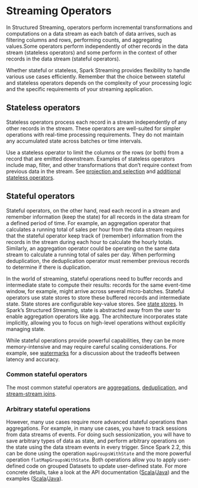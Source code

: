 # Streaming Operators

In Structured Streaming, operators perform incremental transformations and computations on a data stream as each batch of data arrives, such as filtering columns and rows, performing counts, and aggregating values.Some operators perform independently of other records in the data stream (stateless operators) and some perform in the context of other records in the data stream (stateful operators).

Whether stateful or stateless, Spark Streaming provides flexibility to handle various use cases efficiently.
Remember that the choice between stateful and stateless operators depends on the complexity of your processing logic and the specific requirements of your streaming application.

## Stateless operators

Stateless operators process each record in a stream independently of any other records in the stream. These operators are well-suited for simpler operations with real-time processing requirements. They do not maintain any accumulated state across batches or time intervals.

Use a stateless operator to limit the columns or the rows (or both) from a record that are emitted downstream. Examples of stateless operators include map, filter, and other transformations that don’t require context from previous data in the stream. See [projection and selection](../operators/stateless/projection_selection.md) and [additional stateless operators](../operators/stateless/additional_operators.md).

## Stateful operators

Stateful operators, on the other hand, read each record in a stream and remember information (keep the state) for all records in the data stream for a defined period of time. For example, an aggregation operator that calculates a running total of sales per hour from the data stream requires that the stateful operator keep track of (remember) information from the records in the stream during each hour to calculate the hourly totals. Similarly, an aggregation operator could be operating on the same data stream to calculate a running total of sales per day. When performing deduplication, the deduplication operator must remember previous records to determine if there is duplication.

In the world of streaming, stateful operations need to buffer records and intermediate state to compute their results: records for the same event-time window, for example, might arrive across several micro-batches. Stateful operators use state stores to store these buffered records and intermediate state. State stores are configurable key-value stores. See [state stores](../stream_options/state_stores.md). In Spark’s Structured Streaming, state is abstracted away from the user to enable aggregation operators like agg.
The architecture incorporates state implicitly, allowing you to focus on high-level operations without explicitly managing state.

While stateful operations provide powerful capabilities, they can be more memory-intensive and may require careful scaling considerations. For example, see [watermarks](../operators/stateful/watermarks.md) for a discussion about the tradeoffs between latency and accuracy.

### Common stateful operators

The most common stateful operators are [aggregations](../operators/stateful/aggregation.md), [deduplication](../operators/stateful/deduplication.md), and [stream-stream joins](../operators/stateful/joins.mc).

### Arbitrary stateful operations

However, many use cases require more advanced stateful operations than aggregations. For example, in many use cases, you have to track sessions from data streams of events. For doing such sessionization, you will have to save arbitrary types of data as state, and perform arbitrary operations on the state using the data stream events in every trigger. Since Spark 2.2, this can be done using the operation `mapGroupsWithState` and the more powerful operation `flatMapGroupsWithState`. Both operations allow you to apply user-defined code on grouped Datasets to update user-defined state. For more concrete details, take a look at the API documentation ([Scala](https://spark.apache.org/docs/latest/api/scala/org/apache/spark/sql/streaming/GroupState.html)/[Java](https://spark.apache.org/docs/latest/api/java/org/apache/spark/sql/streaming/GroupState.html)) and the examples ([Scala](https://github.com/apache/spark/blob/v3.5.1/examples/src/main/scala/org/apache/spark/examples/sql/streaming/StructuredComplexSessionization.scala)/[Java](https://github.com/apache/spark/blob/v3.5.1/examples/src/main/java/org/apache/spark/examples/sql/streaming/JavaStructuredComplexSessionization.java)).
